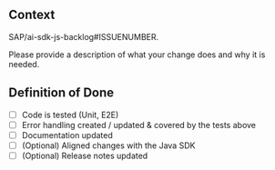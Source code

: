 ## Context

SAP/ai-sdk-js-backlog#ISSUENUMBER.

Please provide a description of what your change does and why it is needed.

## Definition of Done

- [ ] Code is tested (Unit, E2E)
- [ ] Error handling created / updated & covered by the tests above
- [ ] Documentation updated
- [ ] (Optional) Aligned changes with the Java SDK
- [ ] (Optional) Release notes updated